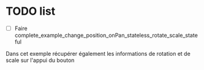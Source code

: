 # TODO list

- [ ] Faire complete_example_change_position_onPan_stateless_rotate_scale_stateful

Dans cet exemple récupérer également les informations de rotation et de scale sur l'appui du bouton
